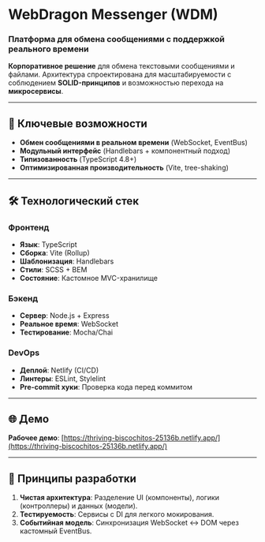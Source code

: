 # **WebDragon Messenger (WDM)**

### **Платформа для обмена сообщениями с поддержкой реального времени**

**Корпоративное решение** для обмена текстовыми сообщениями и файлами. Архитектура спроектирована для масштабируемости с соблюдением **SOLID-принципов** и возможностью перехода на **микросервисы**.

---

## **🚀 Ключевые возможности**

- **Обмен сообщениями в реальном времени** (WebSocket, EventBus)
- **Модульный интерфейс** (Handlebars + компонентный подход)
- **Типизованность** (TypeScript 4.8+)
- **Оптимизированная производительность** (Vite, tree-shaking)

---

## **🛠 Технологический стек**

### **Фронтенд**

- **Язык**: TypeScript
- **Сборка**: Vite (Rollup)
- **Шаблонизация**: Handlebars
- **Стили**: SCSS + BEM
- **Состояние**: Кастомное MVC-хранилище

### **Бэкенд**

- **Сервер**: Node.js + Express
- **Реальное время**: WebSocket
- **Тестирование**: Mocha/Chai

### **DevOps**

- **Деплой**: Netlify (CI/CD)
- **Линтеры**: ESLint, Stylelint
- **Pre-commit хуки**: Проверка кода перед коммитом

---

## **🌐 Демо**

**Рабочее демо**: [https://thriving-biscochitos-25136b.netlify.app/](https://thriving-biscochitos-25136b.netlify.app/)

---

## **📜 Принципы разработки**

1. **Чистая архитектура**: Разделение UI (компоненты), логики (контроллеры) и данных (модели).
2. **Тестируемость**: Сервисы с DI для легкого мокирования.
3. **Событийная модель**: Синхронизация WebSocket ↔ DOM через кастомный EventBus.
